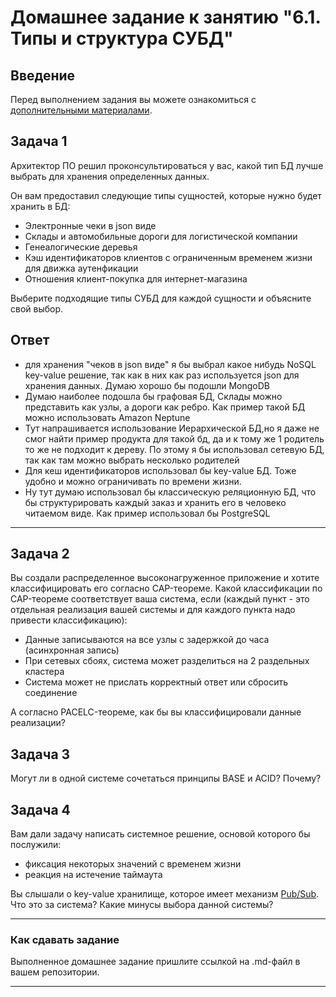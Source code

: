# Домашнее задание к занятию "6.1. Типы и структура СУБД"

## Введение

Перед выполнением задания вы можете ознакомиться с 
[дополнительными материалами](https://github.com/netology-code/virt-homeworks/tree/master/additional/README.md).

## Задача 1

Архитектор ПО решил проконсультироваться у вас, какой тип БД 
лучше выбрать для хранения определенных данных.

Он вам предоставил следующие типы сущностей, которые нужно будет хранить в БД:

- Электронные чеки в json виде
- Склады и автомобильные дороги для логистической компании
- Генеалогические деревья
- Кэш идентификаторов клиентов с ограниченным временем жизни для движка аутенфикации
- Отношения клиент-покупка для интернет-магазина

Выберите подходящие типы СУБД для каждой сущности и объясните свой выбор.

## Ответ

- для хранения "чеков в json виде" я бы выбрал какое нибудь NoSQL key-value решение, так как в них как раз используется json для хранения данных. Думаю хорошо бы подошли MongoDB
- Думаю наиболее подошла бы графовая БД, Склады можно представить как узлы, а дороги как ребро. Как пример такой БД можно использовать Amazon Neptune
- Тут напрашивается использование Иерархической БД,но я даже не смог найти пример продукта для такой бд, да и к тому же 1 родитель то же не подходит к дереву. По этому я бы использовал сетевую БД, так как там можно выбрать несколько родителей
- Для кеш идентификаторов использовал бы key-value БД. Тоже удобно и можно ограничивать по времени жизни.
- Ну тут думаю использовал бы классическую реляционную БД, что бы структурировать каждый заказ и хранить его в человеко читаемом виде. Как пример использовал бы PostgreSQL
---

## Задача 2

Вы создали распределенное высоконагруженное приложение и хотите классифицировать его согласно 
CAP-теореме. Какой классификации по CAP-теореме соответствует ваша система, если 
(каждый пункт - это отдельная реализация вашей системы и для каждого пункта надо привести классификацию):

- Данные записываются на все узлы с задержкой до часа (асинхронная запись)
- При сетевых сбоях, система может разделиться на 2 раздельных кластера
- Система может не прислать корректный ответ или сбросить соединение

А согласно PACELC-теореме, как бы вы классифицировали данные реализации?

## Задача 3

Могут ли в одной системе сочетаться принципы BASE и ACID? Почему?

## Задача 4

Вам дали задачу написать системное решение, основой которого бы послужили:

- фиксация некоторых значений с временем жизни
- реакция на истечение таймаута

Вы слышали о key-value хранилище, которое имеет механизм [Pub/Sub](https://habr.com/ru/post/278237/). 
Что это за система? Какие минусы выбора данной системы?

---

### Как cдавать задание

Выполненное домашнее задание пришлите ссылкой на .md-файл в вашем репозитории.

---
